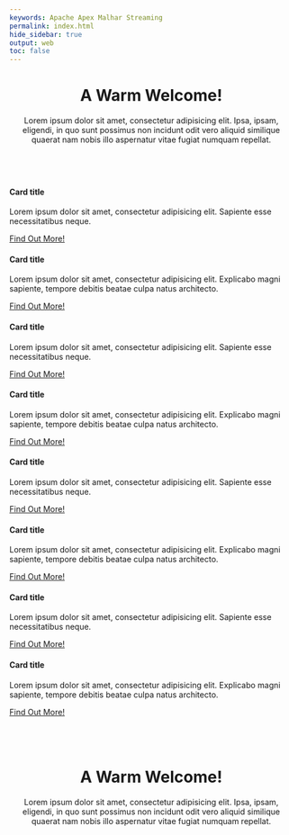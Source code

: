 ```yaml
---
keywords: Apache Apex Malhar Streaming
permalink: index.html
hide_sidebar: true
output: web
toc: false
---
```



<!-- Page Content -->
<div class="container">

 <!-- Jumbotron Header -->
 <header class="jumbotron my-4">
   <h1 class="display-3">A Warm Welcome!</h1>
   <p class="lead">Lorem ipsum dolor sit amet, consectetur adipisicing elit. Ipsa, ipsam, eligendi, in quo sunt possimus non incidunt odit vero aliquid similique quaerat nam nobis illo aspernatur vitae fugiat numquam repellat.</p>
 </header>

 <!-- Page Features -->
 <div class="row text-center">

   <div class="col-lg-3 col-md-6 mb-4">
     <div class="card">
       <img class="card-img-top" src="http://placehold.it/500x325" alt="">
       <div class="card-body">
         <h4 class="card-title">Card title</h4>
         <p class="card-text">Lorem ipsum dolor sit amet, consectetur adipisicing elit. Sapiente esse necessitatibus neque.</p>
       </div>
       <div class="card-footer">
         <a href="#" class="btn btn-primary">Find Out More!</a>
       </div>
     </div>
   </div>

   <div class="col-lg-3 col-md-6 mb-4">
     <div class="card">
       <img class="card-img-top" src="http://placehold.it/500x325" alt="">
       <div class="card-body">
         <h4 class="card-title">Card title</h4>
         <p class="card-text">Lorem ipsum dolor sit amet, consectetur adipisicing elit. Explicabo magni sapiente, tempore debitis beatae culpa natus architecto.</p>
       </div>
       <div class="card-footer">
         <a href="#" class="btn btn-primary">Find Out More!</a>
       </div>
     </div>
   </div>

   <div class="col-lg-3 col-md-6 mb-4">
     <div class="card">
       <img class="card-img-top" src="http://placehold.it/500x325" alt="">
       <div class="card-body">
         <h4 class="card-title">Card title</h4>
         <p class="card-text">Lorem ipsum dolor sit amet, consectetur adipisicing elit. Sapiente esse necessitatibus neque.</p>
       </div>
       <div class="card-footer">
         <a href="#" class="btn btn-primary">Find Out More!</a>
       </div>
     </div>
   </div>

   <div class="col-lg-3 col-md-6 mb-4">
     <div class="card">
       <img class="card-img-top" src="http://placehold.it/500x325" alt="">
       <div class="card-body">
         <h4 class="card-title">Card title</h4>
         <p class="card-text">Lorem ipsum dolor sit amet, consectetur adipisicing elit. Explicabo magni sapiente, tempore debitis beatae culpa natus architecto.</p>
       </div>
       <div class="card-footer">
         <a href="#" class="btn btn-primary">Find Out More!</a>
       </div>
     </div>
   </div>

 </div>
 <!-- /.row -->

 <div class="row text-center">

   <div class="col-lg-3 col-md-6 mb-4">
     <div class="card">
       <img class="card-img-top" src="http://placehold.it/500x325" alt="">
       <div class="card-body">
         <h4 class="card-title">Card title</h4>
         <p class="card-text">Lorem ipsum dolor sit amet, consectetur adipisicing elit. Sapiente esse necessitatibus neque.</p>
       </div>
       <div class="card-footer">
         <a href="#" class="btn btn-primary">Find Out More!</a>
       </div>
     </div>
   </div>

   <div class="col-lg-3 col-md-6 mb-4">
     <div class="card">
       <img class="card-img-top" src="http://placehold.it/500x325" alt="">
       <div class="card-body">
         <h4 class="card-title">Card title</h4>
         <p class="card-text">Lorem ipsum dolor sit amet, consectetur adipisicing elit. Explicabo magni sapiente, tempore debitis beatae culpa natus architecto.</p>
       </div>
       <div class="card-footer">
         <a href="#" class="btn btn-primary">Find Out More!</a>
       </div>
     </div>
   </div>

   <div class="col-lg-3 col-md-6 mb-4">
     <div class="card">
       <img class="card-img-top" src="http://placehold.it/500x325" alt="">
       <div class="card-body">
         <h4 class="card-title">Card title</h4>
         <p class="card-text">Lorem ipsum dolor sit amet, consectetur adipisicing elit. Sapiente esse necessitatibus neque.</p>
       </div>
       <div class="card-footer">
         <a href="#" class="btn btn-primary">Find Out More!</a>
       </div>
     </div>
   </div>

   <div class="col-lg-3 col-md-6 mb-4">
     <div class="card">
       <img class="card-img-top" src="http://placehold.it/500x325" alt="">
       <div class="card-body">
         <h4 class="card-title">Card title</h4>
         <p class="card-text">Lorem ipsum dolor sit amet, consectetur adipisicing elit. Explicabo magni sapiente, tempore debitis beatae culpa natus architecto.</p>
       </div>
       <div class="card-footer">
         <a href="#" class="btn btn-primary">Find Out More!</a>
       </div>
     </div>
   </div>

 </div>
 <!-- /.row -->

 <br>
 <br>
 <br>

 <!-- Jumbotron Header -->
 <header class="jumbotron my-4">
   <h1 class="display-3">A Warm Welcome!</h1>
   <p class="lead">Lorem ipsum dolor sit amet, consectetur adipisicing elit. Ipsa, ipsam, eligendi, in quo sunt possimus non incidunt odit vero aliquid similique quaerat nam nobis illo aspernatur vitae fugiat numquam repellat.</p>
 </header>

</div>
<!-- /.container -->
